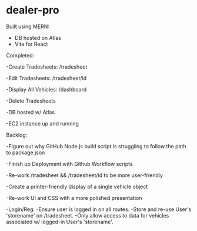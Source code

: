 # dealer-pro
Built using MERN:
- DB hosted on Atlas
- Vite for React

Completed:

  -Create Tradesheets: /tradesheet

  -Edit Tradesheets: /tradesheet/id

  -Display All Vehicles: /dashboard

  -Delete Tradesheets

  -DB hosted w/ Atlas

  -EC2 instance up and running

Backlog:

  -Figure out why GitHub Node.js build script is struggling to follow the path to package.json

  -Finish up Deployment with Github Workflow scripts

  -Re-work /tradesheet && /tradesheet/id to be more user-friendly

  -Create a printer-friendly display of a single vehicle object

  -Re-work UI and CSS with a more polished presentation

  -Login/Reg:
    -Ensure user is logged in on all routes.
    -Store and re-use User's 'storename' on /tradesheet.
      -Only allow access to data for vehicles associated
       w/ logged-in User's 'storename'.

